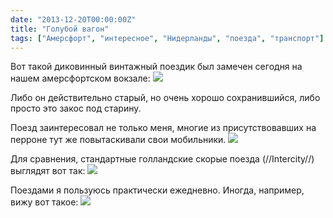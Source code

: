 ```yaml
---
date: "2013-12-20T00:00:00Z"
title: "Голубой вагон"
tags: ["Амерсфорт", "интересное", "Нидерланды", "поезда", "транспорт"]
---
```


Вот такой диковинный винтажный поездик был замечен сегодня на нашем амерсфортском вокзале:
![](img:1.bp.blogspot.com/-Nen1-Mfpyvw/UrRpg0Qq-vI/AAAAAAAAbB4/3ILoWzx4ffA/s1600/img_20131220_123904.picasaweb.jpg:a)

Либо он действительно старый, но очень хорошо сохранившийся, либо просто это закос под старину.

<!--more-->

Поезд заинтересовал не только меня, многие из присутствовавших на перроне тут же повытаскивали свои мобильники.
![](img:4.bp.blogspot.com/-KJYncmZJysM/UrRpeYfvxqI/AAAAAAAAbBw/_0rzapL_lwg/s1600/img_20131220_123840.picasaweb.jpg:a)

Для сравнения, стандартные голландские скорые поезда (//Intercity//) выглядят вот так:
![](img:3.bp.blogspot.com/-kD2xquIQf-o/UrRrKresnHI/AAAAAAAAbCM/WKb2obBPtPo/s1600/DSC01176.picasaweb.jpg:a)

Поездами я пользуюсь практически ежедневно. Иногда, например, вижу вот такое:
![](img:4.bp.blogspot.com/-nQl9KjNMcLI/UrRw9YhlfkI/AAAAAAAAbDE/bEOFtSUfGss/s1600/903919.picasaweb.jpg:a)
